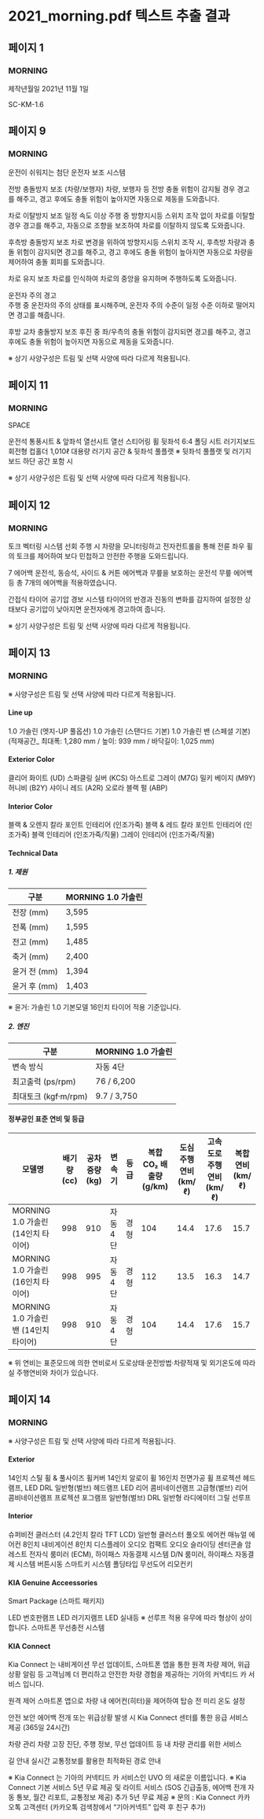 # 2021_morning.pdf 텍스트 추출 결과

## 페이지 1

### MORNING

제작년월일
2021년 11월 1일

SC-KM-1.6

## 페이지 9

### MORNING

운전이 쉬워지는 첨단 운전자 보조 시스템

전방 충돌방지 보조 (차량/보행자)
차량, 보행자 등 전방 충돌 위험이 감지될 경우 경고를 해주고, 경고 후에도 충돌 위험이 높아지면 자동으로 제동을 도와줍니다.

차로 이탈방지 보조
일정 속도 이상 주행 중 방향지시등 스위치 조작 없이 차로를 이탈할 경우 경고를 해주고, 자동으로 조향을 보조하여 차로를 이탈하지 않도록 도와줍니다.

후측방 충돌방지 보조
차로 변경을 위하여 방향지시등 스위치 조작 시, 후측방 차량과 충돌 위험이 감지되면 경고를 해주고, 경고 후에도 충돌 위험이 높아지면 자동으로 차량을 제어하여 충돌 회피를 도와줍니다.

차로 유지 보조
차로를 인식하여 차로의 중앙을 유지하며 주행하도록 도와줍니다.

운전자 주의 경고  
주행 중 운전자의 주의 상태를 표시해주며, 운전자 주의 수준이 일정 수준 이하로 떨어지면 경고를 해줍니다.

후방 교차 충돌방지 보조
후진 중 좌/우측의 충돌 위험이 감지되면 경고를 해주고, 경고 후에도 충돌 위험이 높아지면 자동으로 제동을 도와줍니다.

※ 상기 사양구성은 트림 및 선택 사양에 따라 다르게 적용됩니다.

## 페이지 11

### MORNING

SPACE

운전석 통풍시트 & 앞좌석 열선시트
열선 스티어링 휠
뒷좌석 6:4 폴딩 시트
러기지보드
회전형 컵홀더
1,010ℓ 대용량 러기지 공간 & 뒷좌석 풀플랫 ※ 뒷좌석 풀플랫 및 러기지보드 하단 공간 포함 시

※ 상기 사양구성은 트림 및 선택 사양에 따라 다르게 적용됩니다.

## 페이지 12

### MORNING

토크 벡터링 시스템
선회 주행 시 차량을 모니터링하고 전자컨트롤을 통해 전륜 좌우 휠의 토크를 제어하여 보다 민첩하고 안전한 주행을 도와드립니다.

7 에어백 
운전석, 동승석, 사이드 & 커튼 에어백과 무릎을 보호하는 운전석 무릎 에어백 등 총 7개의 에어백을 적용하였습니다.

간접식 타이어 공기압 경보 시스템
타이어의 반경과 진동의 변화를 감지하여 설정한 상태보다 공기압이 낮아지면 운전자에게 경고하여 줍니다.

※ 상기 사양구성은 트림 및 선택 사양에 따라 다르게 적용됩니다.

## 페이지 13

### MORNING

※ 사양구성은 트림 및 선택 사양에 따라 다르게 적용됩니다.

#### Line up

1.0 가솔린 (엣지-UP 풀옵션)
1.0 가솔린 (스탠다드 기본)
1.0 가솔린 밴 (스페셜 기본) (적재공간_ 최대폭: 1,280 mm / 높이: 939 mm / 바닥길이: 1,025 mm)

#### Exterior Color

클리어 화이트 (UD)
스파클링 실버 (KCS)
아스트로 그레이 (M7G)
밀키 베이지 (M9Y)
허니비 (B2Y)
샤이니 레드 (A2R)
오로라 블랙 펄 (ABP)

#### Interior Color

블랙 & 오렌지 칼라 포인트 인테리어 (인조가죽)
블랙 & 레드 칼라 포인트 인테리어 (인조가죽)
블랙 인테리어 (인조가죽/직물)
그레이 인테리어 (인조가죽/직물)

#### Technical Data

##### 1. 제원

| 구분           | MORNING 1.0 가솔린 |
|----------------|---------------------|
| 전장 (mm)      | 3,595               |
| 전폭 (mm)      | 1,595               |
| 전고 (mm)      | 1,485               |
| 축거 (mm)      | 2,400               |
| 윤거 전 (mm)   | 1,394               |
| 윤거 후 (mm)   | 1,403               |

※ 윤거: 가솔린 1.0 기본모델 16인치 타이어 적용 기준입니다.

##### 2. 엔진

| 구분                  | MORNING 1.0 가솔린 |
|-----------------------|---------------------|
| 변속 방식             | 자동 4단            |
| 최고출력 (ps/rpm)     | 76 / 6,200          |
| 최대토크 (kgf·m/rpm)  | 9.7 / 3,750         |

#### 정부공인 표준 연비 및 등급

| 모델명                                | 배기량 (cc) | 공차중량 (kg) | 변속기   | 등급 | 복합 CO₂ 배출량 (g/km) | 도심 주행연비 (km/ℓ) | 고속도로 주행연비 (km/ℓ) | 복합연비 (km/ℓ) |
|---------------------------------------|-------------|-------------|----------|------|-----------------------|---------------------|------------------------|----------------|
| MORNING 1.0 가솔린 (14인치 타이어)     | 998         | 910          | 자동 4단 | 경형 | 104                   | 14.4                 | 17.6                   | 15.7           |
| MORNING 1.0 가솔린 (16인치 타이어)     | 998         | 995          | 자동 4단 | 경형 | 112                   | 13.5                 | 16.3                   | 14.7           |
| MORNING 1.0 가솔린 밴 (14인치 타이어)  | 998         | 910          | 자동 4단 | 경형 | 104                   | 14.4                 | 17.6                   | 15.7           |

※ 위 연비는 표준모드에 의한 연비로서 도로상태·운전방법·차량적재 및 외기온도에 따라 실 주행연비와 차이가 있습니다.

## 페이지 14

### MORNING

※ 사양구성은 트림 및 선택 사양에 따라 다르게 적용됩니다.  

#### Exterior

14인치 스틸 휠 & 풀사이즈 휠커버
14인치 알로이 휠
16인치 전면가공 휠
프로젝션 헤드램프, LED DRL
일반형(벌브) 헤드램프
LED 리어 콤비네이션램프
고급형(벌브) 리어 콤비네이션램프
프로젝션 포그램프
일반형(벌브) DRL
일반형 라디에이터 그릴
선루프

#### Interior

슈퍼비전 클러스터 (4.2인치 칼라 TFT LCD)
일반형 클러스터
풀오토 에어컨
매뉴얼 에어컨
8인치 내비게이션
8인치 디스플레이 오디오
컴팩트 오디오
슬라이딩 센터콘솔 암레스트
전자식 룸미러 (ECM), 하이패스 자동결제 시스템
D/N 룸미러, 하이패스 자동결제 시스템
버튼시동 스마트키 시스템
폴딩타입 무선도어 리모컨키

#### KIA Genuine Acceessories

Smart Package (스마트 패키지)

LED 번호판램프
LED 러기지램프
LED 실내등 ※ 선루프 적용 유무에 따라 형상이 상이합니다.
스마트폰 무선충전 시스템

#### KIA Connect

Kia Connect 는 내비게이션 무선 업데이트, 스마트폰 앱을 통한 원격 차량 제어, 위급 상황 알림 등 고객님께 더 편리하고 안전한 차량 경험을 제공하는 기아의 커넥티드 카 서비스 입니다.

원격 제어
스마트폰 앱으로 차량 내 에어컨(히터)을 제어하여 탑승 전 미리 온도 설정

안전 보안
에어백 전개 또는 위급상황 발생 시 Kia Connect 센터를 통한 응급 서비스 제공 (365일 24시간)

차량 관리
차량 고장 진단, 주행 정보, 무선 업데이트 등 내 차량 관리를 위한 서비스

길 안내
실시간 교통정보를 활용한 최적화된 경로 안내

※ Kia Connect 는 기아의 커넥티드 카 서비스인 UVO 의 새로운 이름입니다.
※ Kia Connect 기본 서비스 5년 무료 제공 및 라이트 서비스 (SOS 긴급출동, 에어백 전개 자동 통보, 월간 리포트, 교통정보 제공) 추가 5년 무료 제공 
※ 문의 : Kia Connect 카카오톡 고객센터 (카카오톡 검색창에서 “기아커넥트” 입력 후 친구 추가) 